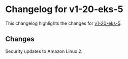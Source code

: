 # Changelog for v1-20-eks-5

This changelog highlights the changes for [v1-20-eks-5](https://github.com/aws/eks-distro/tree/v1-20-eks-5).

## Changes
Security updates to Amazon Linux 2.
